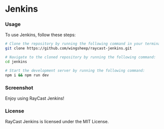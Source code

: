 <h1>
  Jenkins
</h1>



### Usage

To use Jenkins, follow these steps:

```bash
# Clone the repository by running the following command in your terminal:
git clone https://github.com/wingsheep/raycast-jenkins.git

# Navigate to the cloned repository by running the following command:
cd jenkins

# Start the development server by running the following command:
npm i && npm run dev
```

### Screenshot

Enjoy using RayCast Jenkins!

### License

RayCast Jenkins is licensed under the MIT License.

